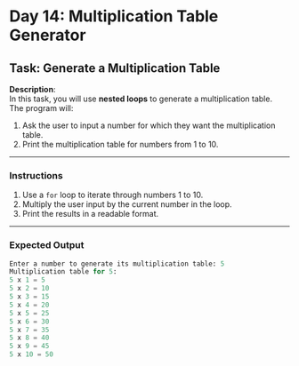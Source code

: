 # Day 14: Multiplication Table Generator

## Task: Generate a Multiplication Table

**Description**:  
In this task, you will use **nested loops** to generate a multiplication table.  
The program will:
1. Ask the user to input a number for which they want the multiplication table.
2. Print the multiplication table for numbers from 1 to 10.

---

### Instructions

1. Use a `for` loop to iterate through numbers 1 to 10.
2. Multiply the user input by the current number in the loop.
3. Print the results in a readable format.

---

### Expected Output

```python
Enter a number to generate its multiplication table: 5
Multiplication table for 5:
5 x 1 = 5
5 x 2 = 10
5 x 3 = 15
5 x 4 = 20
5 x 5 = 25
5 x 6 = 30
5 x 7 = 35
5 x 8 = 40
5 x 9 = 45
5 x 10 = 50
